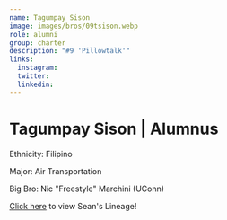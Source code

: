```yaml
---
name: Tagumpay Sison
image: images/bros/09tsison.webp
role: alumni
group: charter
description: "#9 'Pillowtalk'"
links:
  instagram: 
  twitter: 
  linkedin: 
---
```


# Tagumpay Sison | Alumnus
Ethnicity: Filipino

Major: Air Transportation

Big Bro: Nic "Freestyle" Marchini (UConn)

[Click here](/ujis/) to view Sean's Lineage!
